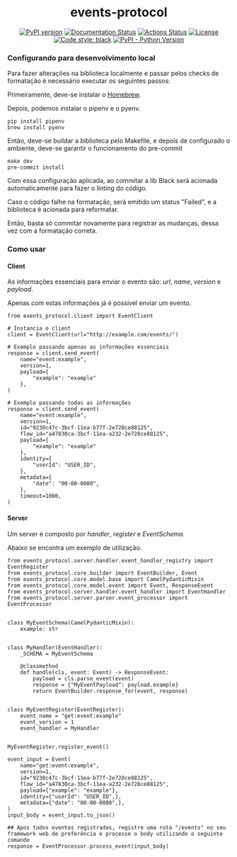 <h1 align="center">events-protocol</h1>
<p align="center">
    <a href="https://badge.fury.io/py/events-protocol"><img alt="PyPI version" src="https://badge.fury.io/py/events-protocol.svg"></a>
    <a href='https://events-protocol.readthedocs.io/en/latest/?badge=latest'><img src='https://readthedocs.org/projects/events-protocol/badge/?version=latest' alt='Documentation Status' /></a>
    <a href="https://github.com/GuiaBolso/events-protocol-python/actions"><img alt="Actions Status" src="https://github.com/GuiaBolso/events-protocol-python/workflows/Black%20Check%20and%20Tests/badge.svg?branch=master"></a>
    <a href="https://github.com/GuiaBolso/events-protocol-python/blob/master/LICENSE"><img alt="License" src="https://img.shields.io/badge/License-Apache%202.0-blue.svg"></a>
    <a href="https://github.com/psf/black"><img alt="Code style: black" src="https://img.shields.io/badge/code%20style-black-000000.svg"></a>
    <a href="https://pypi.org/project/events-protocol/"><img alt="PyPI - Python Version" src="https://img.shields.io/pypi/pyversions/events-protocol.svg"></a>
</p>

### Configurando para desenvolvimento local
Para fazer alterações na biblioteca localmente e passar pelos checks de formatação é necessário executar os seguintes passos:

Primeiramente, deve-se instalar o [Homebrew](https://brew.sh/index_pt-br).

Depois, podemos instalar o pipenv e o pyenv.
```
pip install pipenv
brew install pyenv
```
Então, deve-se buildar a biblioteca pelo Makefile, e depois de configurado o ambiente, deve-se garantir o funcionamento do pre-commit
```
make dev
pre-commit install
```
Com essa configuração aplicada, ao commitar a lib Black será acionada automaticamente para fazer o linting do código.

Caso o código falhe na formatação, será emitido um status "Failed", e a biblioteca é acionada para reformatar.

Então, basta só commitar novamente para registrar as mudanças, dessa vez com a formatação correta.
### Como usar
#### Client

As informações essenciais para enviar o evento são: *url*, *name*, *version* e *payload*.

Apenas com estas informações já é possivel enviar um evento.

```pyt
from events_protocol.client import EventClient

# Instancia o client
client = EventClient(url="http://example.com/events/")

# Exemplo passando apenas as informações essenciais
response = client.send_event(
	name="event:example",
	version=1,
	payload={
		"example": "example"
	},
)

# Exemplo passando todas as informações
response = client.send_event(
	name="event:example",
	version=1,
	id="9230c47c-3bcf-11ea-b77f-2e728ce88125",
	flow_id="a47830ca-3bcf-11ea-a232-2e728ce88125",
	payload={
		"example": "example"
	},
	identity={
		"userId": "USER_ID",
	},
	metadata={
		"date": "00-00-0000",
	},
	timeout=1000,
)
```

#### Server

Um server é composto por *handler*, *register* e *EventSchema*.

Abaixo se encontra um exemplo de utilização. 


```pyt
from events_protocol.server.handler.event_handler_registry import EventRegister
from events_protocol.core.builder import EventBuilder, Event
from events_protocol.core.model.base import CamelPydanticMixin
from events_protocol.core.model.event import Event, ResponseEvent
from events_protocol.server.handler.event_handler import EventHandler
from events_protocol.server.parser.event_processor import EventProcessor


class MyEventSchema(CamelPydanticMixin):
    example: str


class MyHandler(EventHandler):
    _SCHEMA = MyEventSchema

    @classmethod
    def handle(cls, event: Event) -> ResponseEvent:
        payload = cls.parse_event(event)
        response = {"MyEventPayload": payload.example}
        return EventBuilder.response_for(event, response)


class MyEventRegister(EventRegister):
    event_name = "get:event:example"
    event_version = 1
    event_handler = MyHandler


MyEventRegister.register_event()

event_input = Event(
    name="get:event:example",
    version=1,
    id="9230c47c-3bcf-11ea-b77f-2e728ce88125",
    flow_id="a47830ca-3bcf-11ea-a232-2e728ce88125",
    payload={"example": "example"},
    identity={"userId": "USER_ID",},
    metadata={"date": "00-00-0000",},
)
input_body = event_input.to_json()

## Apos todos eventos registrados, registre uma rota "/events" no seu framework web de preferência e processe o body utilizando o seguinte comando
response = EventProcessor.process_event(input_body)

```

